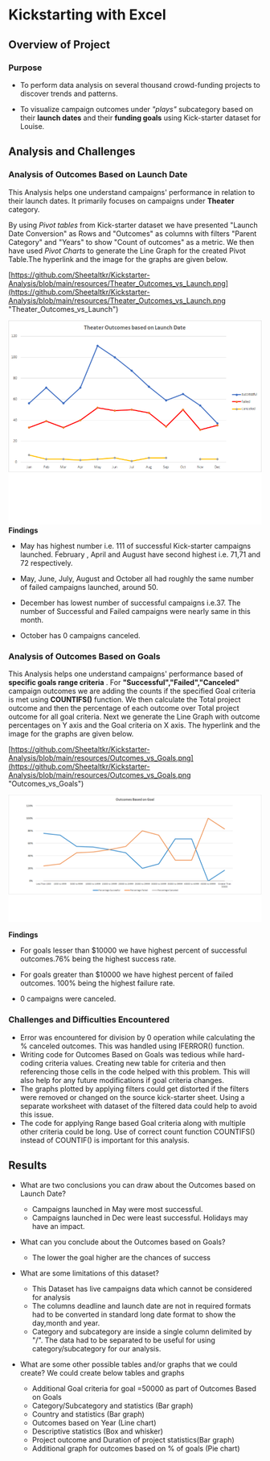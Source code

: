# Kickstarting with Excel

## Overview of Project

### Purpose
- To perform data analysis on several thousand crowd-funding projects to discover trends and patterns.

- To visualize campaign outcomes under *"plays"* subcategory based on their **launch dates** and their **funding goals** using Kick-starter dataset for Louise.


## Analysis and Challenges

### Analysis of Outcomes Based on Launch Date

This Analysis helps one understand campaigns' performance in relation to their launch dates. It primarily focuses on campaigns under **Theater** category. 

By using *Pivot tables* from Kick-starter dataset we have presented "Launch Date Conversion" as Rows and "Outcomes" as columns with filters "Parent Category" and "Years" to show "Count of outcomes" as a metric. We then have used *Pivot Charts* to generate the Line Graph
for the created Pivot Table.The hyperlink and the image for the graphs are given below.

[https://github.com/Sheetaltkr/Kickstarter-Analysis/blob/main/resources/Theater_Outcomes_vs_Launch.png](https://github.com/Sheetaltkr/Kickstarter-Analysis/blob/main/resources/Theater_Outcomes_vs_Launch.png "Theater_Outcomes_vs_Launch")

![Theater_Outcomes_vs_Launch](https://github.com/Sheetaltkr/Kickstarter-Analysis/blob/main/resources/Theater_Outcomes_vs_Launch.png)
**Findings**

- May has highest number i.e. 111 of successful Kick-starter campaigns launched. February , April and August have second highest i.e. 71,71 and 72 respectively.

- May, June, July, August and October all had roughly the same number of failed campaigns launched, around 50. 

- December has lowest number of successful campaigns i.e.37. The number of Successful and Failed campaigns were nearly same in this month.

- October has 0 campaigns canceled.



### Analysis of Outcomes Based on Goals

This Analysis helps one understand campaigns' performance based of **specific goals range criteria** . For **"Successful","Failed","Canceled"** campaign outcomes we are adding the counts if the specified Goal criteria is met using **COUNTIFS()** function.
We then calculate the Total project outcome and then the percentage of each outcome over Total project outcome for all goal criteria. Next we generate the Line Graph with outcome percentages on Y axis and the Goal criteria on X axis. The hyperlink and the image for the graphs are given below.


[https://github.com/Sheetaltkr/Kickstarter-Analysis/blob/main/resources/Outcomes_vs_Goals.png](https://github.com/Sheetaltkr/Kickstarter-Analysis/blob/main/resources/Outcomes_vs_Goals.png "Outcomes_vs_Goals")

![Outcomes_vs_Goals](https://github.com/Sheetaltkr/Kickstarter-Analysis/blob/main/resources/Outcomes_vs_Goals.png)

**Findings**

- For goals lesser than $10000 we have highest percent of successful outcomes.76% being the highest success rate.

- For goals greater than $10000 we have highest percent of failed outcomes. 100% being the highest failure rate.

- 0 campaigns were canceled.


### Challenges and Difficulties Encountered

- Error was encountered for division by 0 operation while calculating the % canceled outcomes. This was handled using IFERROR() function.
- Writing code for Outcomes Based on Goals was tedious while hard-coding criteria values. Creating new table for criteria and then referencing those cells in the code helped with this problem. This will also help for any future modifications if goal criteria changes.
- The graphs plotted by applying filters could get distorted if the filters were removed or changed on the source kick-starter sheet. Using a separate worksheet with dataset of the filtered data could help to avoid this issue.
- The code for applying Range based Goal criteria along with multiple other criteria could be long. Use of correct count function COUNTIFS() instead of COUNTIF() is important for this analysis.

## Results

- What are two conclusions you can draw about the Outcomes based on Launch Date?

	- Campaigns launched in May were most successful.
	- Campaigns launched in Dec were least successful. Holidays may have an impact.
	
- What can you conclude about the Outcomes based on Goals?
	
	- The lower the goal higher are the chances of success

- What are some limitations of this dataset?
	- This Dataset has live campaigns data which cannot be considered for analysis
	- The columns deadline and launch date are not in required formats had to be converted in standard long date format to show the day,month and year.
	- Category and subcategory are inside a single column delimited by "/". The data had to be separated to be useful for using category/subcategory for our analysis.

-  What are some other possible tables and/or graphs that we could create?
	We could create below tables and graphs
	- Additional Goal criteria for goal =50000 as part of Outcomes Based on Goals
	- Category/Subcategory and statistics (Bar graph)
	- Country and statistics (Bar graph)
	- Outcomes based on Year (Line chart)
	- Descriptive statistics (Box and whisker)
	- Project outcome and Duration of project statistics(Bar graph)
	- Additional graph for outcomes based on % of goals (Pie chart)
